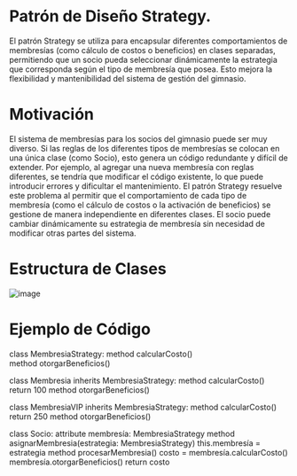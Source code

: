 # Patrón de Diseño Strategy.
El patrón Strategy se utiliza para encapsular diferentes comportamientos de membresías (como cálculo de costos o beneficios) en clases separadas, permitiendo que un socio pueda seleccionar dinámicamente la estrategia que corresponda según el tipo de membresía que posea. Esto mejora la flexibilidad y mantenibilidad del sistema de gestión del gimnasio.

# Motivación
El sistema de membresías para los socios del gimnasio puede ser muy diverso. Si las reglas de los diferentes tipos de membresías se colocan en una única clase (como Socio), esto genera un código redundante y difícil de extender. Por ejemplo, al agregar una nueva membresía con reglas diferentes, se tendría que modificar el código existente, lo que puede introducir errores y dificultar el mantenimiento.
El patrón Strategy resuelve este problema al permitir que el comportamiento de cada tipo de membresía (como el cálculo de costos o la activación de beneficios) se gestione de manera independiente en diferentes clases. El socio puede cambiar dinámicamente su estrategia de membresía sin necesidad de modificar otras partes del sistema.

# Estructura de Clases
![image](https://github.com/user-attachments/assets/1586b21d-e5b8-4bbd-a989-9bd9cc3049c8)

# Ejemplo de Código

class MembresiaStrategy:
    method calcularCosto()  
    method otorgarBeneficios()
        

class Membresia inherits MembresiaStrategy:
    method calcularCosto()
        return 100
    method otorgarBeneficios()
        

class MembresiaVIP inherits MembresiaStrategy:
    method calcularCosto()
        return 250
    method otorgarBeneficios()    

class Socio:
    attribute membresía: MembresiaStrategy 
    method asignarMembresia(estrategia: MembresiaStrategy)
        this.membresía = estrategia
    method procesarMembresia()
        costo = membresía.calcularCosto()
        membresía.otorgarBeneficios()
        return costo
